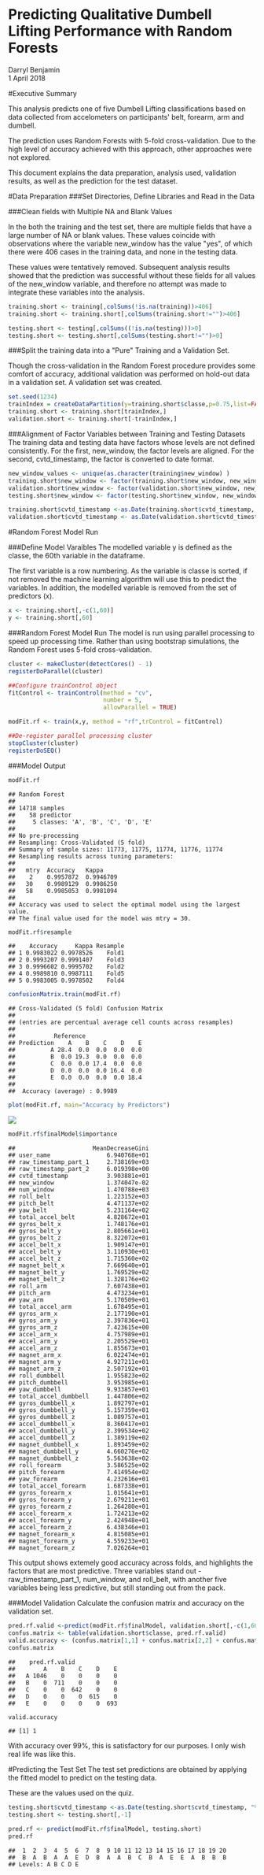 # Predicting Qualitative Dumbell Lifting Performance with Random Forests
Darryl Benjamin  
1 April 2018  

#Executive Summary


This analysis predicts one of five Dumbell Lifting classifications based on data collected from accelometers on participants' belt, forearm, arm and dumbell.

The prediction uses Random Forests with 5-fold cross-validation. Due to the high level of accuracy achieved with this approach, other approaches were not explored.

This document explains the data preparation, analysis used, validation results, as well as the prediction for the test dataset.

#Data Preparation
###Set Directories, Define Libraries and Read in the Data



###Clean fields with Multiple NA and Blank Values

In the both the training and the test set, there are multiple fields that have a large number of NA or blank values.  These values coincide with observations where the variable new_window has the value "yes", of which there were 406 cases in the training data, and none in the testing data.

These values were tentatively removed.  Subsequent analysis results showed that the prediction was successful without these fields for all values of the new_window variable, and therefore no attempt was made to integrate these variables into the analysis.


```r
training.short <- training[,colSums(!is.na(training))>406]
training.short <- training.short[,colSums(training.short!="")>406]

testing.short <- testing[,colSums((!is.na(testing)))>0]
testing.short <- testing.short[,colSums(testing.short!="")>0]
```

###Split the training data into a "Pure" Training and a Validation Set.

Though the cross-validation in the Random Forest procedure provides some comfort of accuracy, additional validation was performed on hold-out data in a validation set.  A validation set was created.

```r
set.seed(1234)
trainIndex = createDataPartition(y=training.short$classe,p=0.75,list=FALSE)
training.short <- training.short[trainIndex,]
validation.short <- training.short[-trainIndex,]
```

###Alignment of Factor Variables between Training and Testing Datasets
The training data and testing data have factors whose levels are not defined consistently.  For the first, new_window, the factor levels are aligned.  For the second, cvtd_timestamp, the factor is converted to date format.

```r
new_window_values <- unique(as.character(training$new_window) )
training.short$new_window <- factor(training.short$new_window, new_window_values)
validation.short$new_window <- factor(validation.short$new_window, new_window_values)
testing.short$new_window <- factor(testing.short$new_window, new_window_values)

training.short$cvtd_timestamp <-as.Date(training.short$cvtd_timestamp, "%d/%m/%Y %H:%M")
validation.short$cvtd_timestamp <- as.Date(validation.short$cvtd_timestamp, "%d/%m/%Y %H:%M")
```

#Random Forest Model Run

###Define Model Varaibles
The modelled variable y is defined as the classe, the 60th variable in the dataframe.

The first variable is a row numbering.  As the variable is classe is sorted, if not removed the machine learning algorithm will use this to predict the variables.  In addition, the modelled variable is removed from the set of predictors (x).

```r
x <- training.short[,-c(1,60)]
y <- training.short[,60]
```

###Random Forest Model Run
The model is run using parallel processing to speed up processing time.
Rather than using bootstrap simulations, the Random Forest uses 5-fold cross-validation.


```r
cluster <- makeCluster(detectCores() - 1)
registerDoParallel(cluster)

##Configure trainControl object
fitControl <- trainControl(method = "cv",
                           number = 5,
                           allowParallel = TRUE)

modFit.rf <- train(x,y, method = "rf",trControl = fitControl)

##De-register parallel processing cluster
stopCluster(cluster)
registerDoSEQ()
```

###Model Output

```r
modFit.rf
```

```
## Random Forest 
## 
## 14718 samples
##    58 predictor
##     5 classes: 'A', 'B', 'C', 'D', 'E' 
## 
## No pre-processing
## Resampling: Cross-Validated (5 fold) 
## Summary of sample sizes: 11773, 11775, 11774, 11776, 11774 
## Resampling results across tuning parameters:
## 
##   mtry  Accuracy   Kappa    
##    2    0.9957872  0.9946709
##   30    0.9989129  0.9986250
##   58    0.9985053  0.9981094
## 
## Accuracy was used to select the optimal model using the largest value.
## The final value used for the model was mtry = 30.
```

```r
modFit.rf$resample
```

```
##    Accuracy     Kappa Resample
## 1 0.9983022 0.9978526    Fold1
## 2 0.9993207 0.9991407    Fold3
## 3 0.9996602 0.9995702    Fold2
## 4 0.9989810 0.9987111    Fold5
## 5 0.9983005 0.9978502    Fold4
```

```r
confusionMatrix.train(modFit.rf)
```

```
## Cross-Validated (5 fold) Confusion Matrix 
## 
## (entries are percentual average cell counts across resamples)
##  
##           Reference
## Prediction    A    B    C    D    E
##          A 28.4  0.0  0.0  0.0  0.0
##          B  0.0 19.3  0.0  0.0  0.0
##          C  0.0  0.0 17.4  0.0  0.0
##          D  0.0  0.0  0.0 16.4  0.0
##          E  0.0  0.0  0.0  0.0 18.4
##                             
##  Accuracy (average) : 0.9989
```

```r
plot(modFit.rf, main="Accuracy by Predictors")
```

![](Machine_Learning_Week_4_Assignment_-_DB_files/figure-html/unnamed-chunk-8-1.png)<!-- -->

```r
modFit.rf$finalModel$importance
```

```
##                      MeanDecreaseGini
## user_name                6.940768e+01
## raw_timestamp_part_1     2.738169e+03
## raw_timestamp_part_2     6.019398e+00
## cvtd_timestamp           3.903881e+01
## new_window               1.374047e-02
## num_window               1.470788e+03
## roll_belt                1.223152e+03
## pitch_belt               4.471137e+02
## yaw_belt                 5.231164e+02
## total_accel_belt         4.828672e+01
## gyros_belt_x             1.748176e+01
## gyros_belt_y             2.805661e+01
## gyros_belt_z             8.322072e+01
## accel_belt_x             1.909147e+01
## accel_belt_y             3.110930e+01
## accel_belt_z             1.715360e+02
## magnet_belt_x            7.669640e+01
## magnet_belt_y            1.769529e+02
## magnet_belt_z            1.328176e+02
## roll_arm                 7.607438e+01
## pitch_arm                4.473234e+01
## yaw_arm                  5.170509e+01
## total_accel_arm          1.678495e+01
## gyros_arm_x              2.177190e+01
## gyros_arm_y              2.397836e+01
## gyros_arm_z              7.423615e+00
## accel_arm_x              4.757989e+01
## accel_arm_y              2.205529e+01
## accel_arm_z              1.855673e+01
## magnet_arm_x             6.022474e+01
## magnet_arm_y             4.927211e+01
## magnet_arm_z             2.507192e+01
## roll_dumbbell            1.955823e+02
## pitch_dumbbell           3.953985e+01
## yaw_dumbbell             9.933857e+01
## total_accel_dumbbell     1.447806e+02
## gyros_dumbbell_x         1.892797e+01
## gyros_dumbbell_y         5.157359e+01
## gyros_dumbbell_z         1.089757e+01
## accel_dumbbell_x         8.360417e+01
## accel_dumbbell_y         2.399534e+02
## accel_dumbbell_z         1.389119e+02
## magnet_dumbbell_x        1.893459e+02
## magnet_dumbbell_y        4.660276e+02
## magnet_dumbbell_z        5.563638e+02
## roll_forearm             3.586525e+02
## pitch_forearm            7.414954e+02
## yaw_forearm              4.232616e+01
## total_accel_forearm      1.687338e+01
## gyros_forearm_x          1.015641e+01
## gyros_forearm_y          2.679211e+01
## gyros_forearm_z          1.264280e+01
## accel_forearm_x          1.724213e+02
## accel_forearm_y          2.424948e+01
## accel_forearm_z          6.438346e+01
## magnet_forearm_x         4.815085e+01
## magnet_forearm_y         4.559233e+01
## magnet_forearm_z         7.026264e+01
```
This output shows extemely good accuracy across folds, and highlights the factors that are most predictive.  Three variables stand out - raw_timestamp_part_1, num_window, and roll_belt, with another five variables being less predictive, but still standing out from the pack.

###Model Validation
Calculate the confusion matrix and accuracy on the validation set.

```r
pred.rf.valid <-predict(modFit.rf$finalModel, validation.short[,-c(1,60)])
confus.matrix <- table(validation.short$classe, pred.rf.valid)
valid.accuracy <- (confus.matrix[1,1] + confus.matrix[2,2] + confus.matrix[3,3] + confus.matrix[4,4] + confus.matrix[5,5])/length(pred.rf.valid)
confus.matrix
```

```
##    pred.rf.valid
##        A    B    C    D    E
##   A 1046    0    0    0    0
##   B    0  711    0    0    0
##   C    0    0  642    0    0
##   D    0    0    0  615    0
##   E    0    0    0    0  693
```

```r
valid.accuracy
```

```
## [1] 1
```

With accuracy over 99%, this is satisfactory for our purposes.  I only wish real life was like this.

#Predicting the Test Set
The test set predictions are obtained by applying the fitted model to predict on the testing data.

These are the values used on the quiz.


```r
testing.short$cvtd_timestamp <-as.Date(testing.short$cvtd_timestamp, "%d/%m/%Y %H:%M")
testing.short <- testing.short[,-1]

pred.rf <- predict(modFit.rf$finalModel, testing.short)
pred.rf
```

```
##  1  2  3  4  5  6  7  8  9 10 11 12 13 14 15 16 17 18 19 20 
##  B  A  B  A  A  E  D  B  A  A  B  C  B  A  E  E  A  B  B  B 
## Levels: A B C D E
```
